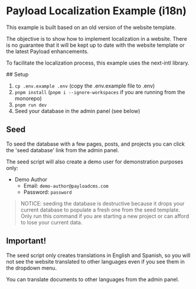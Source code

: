 # Payload Localization Example (i18n)

This example is built based on an old version of the website template.

The objective is to show how to implement localization in a website. There is no guarantee that it will be kept up to date with the website template or the latest Payload enhancements.

To facilitate the localization process, this example uses the next-intl library.

## Setup

1. `cp .env.example .env` (copy the .env.example file to .env)
2. `pnpm install` (`pnpm i --ignore-workspaces` if you are running from the monorepo)
3. `pnpm run dev`
4. Seed your database in the admin panel (see below)

## Seed

To seed the database with a few pages, posts, and projects you can click the 'seed database' link from the admin panel.

The seed script will also create a demo user for demonstration purposes only:

- Demo Author
  - Email: `demo-author@payloadcms.com`
  - Password: `password`

> NOTICE: seeding the database is destructive because it drops your current database to populate a fresh one from the seed template. Only run this command if you are starting a new project or can afford to lose your current data.

## Important!

The seed script only creates translations in English and Spanish, so you will not see the website translated to other languages even if you see them in the dropdown menu.

You can translate documents to other languages from the admin panel.
